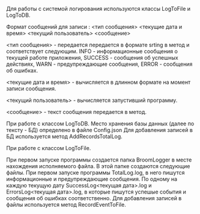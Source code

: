 ﻿Для работы с системой логирования используются классы LogToFile и LogToDB.

Формат сообщений для записи :
<тип сообщения> <текущие дата и время> <текущий пользователь> <сообщение>

<тип сообщения>  - передается передается в формате srting в метод и соответствует следующим.
INFO - информационные сообщения о текущей работе приложения,
SUCCESS - сообщения об успешных действиях,
WARN - предупреждающие сообщения,
ERROR - сообщения об ошибках. 

<текущие дата и время> - вычисляется в длинном формате на момент записи сообщения.

<текущий пользователь> - вычисляется запустивший программу.

<сообщение> - текст сообщения передается в метод.


При работе с классом LogToDB.
Место хранения базы данных (далее по тексту - БД) определено в файле Config.json
Для добавления записей в БД используется метод AddRecordsTotalLog.


При работе с классом LogToFile.

При первом запуске программы создается папка BroomLogger в месте нахождения исполняемого файла.
В этой папке создаются следующие файлы. 
При первом запуске программы TotalLog.log, в него пишутся информационные и предупреждающие сообщения.
По одному на каждую текущую дату SuccessLog<текущая дата>.log и ErrorsLog<текущая дата>.log, 
в которые пишутся успешые события и сообщения об ошибках соответственно.
Для добавления записей в файлы используется метод RecordEventToFile.


